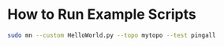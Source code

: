 # How to Run Example Scripts

```bash
sudo mn --custom HelloWorld.py --topo mytopo --test pingall
```
